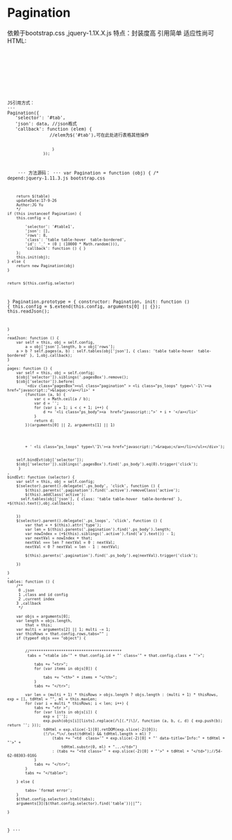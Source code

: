 # Pagination
依赖于bootstrap.css ,jquery-1.1X.X.js 
特点：封装度高 引用简单 适应性尚可
HTML:
<code>
 <div class='container'>
   <div id="tab"></div>
   </div>
   <code>
JS引用方式：
···
Pagination({
   'selector': '#tab',
   'json': data, //json格式                       
   'callback': function (elem) {                         
                //elem为$('#tab'),可在此处进行表格其他操作

                        }
                    });
   
   ···
方法源码：
···
var Pagination = function (obj) {
     /*
        depend:jquery-1.11.3.js  bootstrap.css

        return $(table)
        updateDate:17-9-26
        Author:JG Yu
        */
    if (this instanceof Pagination) {
        this.config = {

            'selector': '#table1',
            'json': [],
            'rows': 8,
            'class': 'table table-hover  table-bordered',
            'id': '_' + (0 | (10000 * Math.random())),
            'callback': function () { }
        };
        this.init(obj);
    } else {
        return new Pagination(obj)
    }


    return $(this.config.selector)
}
Pagination.prototype = {
    constructor: Pagination,
    init: function () {
        this.config = $.extend(this.config, arguments[0] || {});
        this.readJson();

    }
    ,
    readJson: function () {
        var self = this, obj = self.config,
            a = obj['json'].length, b = obj['rows'];
        a > b ? self.pages(a, b) : self.tables(obj['json'], { class: 'table table-hover  table-bordered' }, 1,obj.callback);
    }
    ,
    pages: function () {
        var self = this, obj = self.config;
        $(obj['selector']).siblings('.pagesBox').remove();
        $(obj['selector']).before(
            '<div class="pagesBox"><ul class="pagination" > <li class="ps_loops" type=\'-1\'><a  href="javascript:;">&laquo;</a></li>' +
            (function (a, b) {
                var c = Math.ceil(a / b);
                var d = '';
                for (var i = 1; i < c + 1; i++) {
                    d += '<li class="ps_body"><a  href="javascript:;">' + i + '</a></li>'
                }
                return d;
            })(arguments[0] || 2, arguments[1] || 1)




            + ' <li class="ps_loops" type=\'1\'><a href="javascript:;">&raquo;</a></li></ul></div>');


        self.bindEvt(obj['selector']);
        $(obj['selector']).siblings('.pagesBox').find('.ps_body').eq(0).trigger('click');
         }
    ,
    bindEvt: function (selector) {
        var self = this, obj = self.config;
        $(selector).parent().delegate('.ps_body', 'click', function () {
            $(this).parents('.pagination').find('.active').removeClass('active');
            $(this).addClass('active');
          self.tables(obj['json'], { class: 'table table-hover  table-bordered' }, +$(this).text(),obj.callback);


        })
        $(selector).parent().delegate('.ps_loops', 'click', function () {
            var that = + $(this).attr('type');
            var len = $(this).parents('.pagination').find('.ps_body').length;
            var nowIndex = (+$(this).siblings('.active').find('a').text()) - 1;
            var nextVal = nowIndex + that;
            nextVal === len ? nextVal = 0 : nextVal;
            nextVal < 0 ? nextVal = len - 1 : nextVal;

            $(this).parents('.pagination').find('.ps_body').eq(nextVal).trigger('click');

        })

    }
    ,
    tables: function () {
        /**
         0 ,json
         1 ,class and id config
         2 ,current index
        3 ,callback
         */

        var objs = arguments[0];
        var length = objs.length,
            that = this;
        var multi = arguments[2] || 1; multi -= 1;
        var thisRows = that.config.rows,tabs="" ;
        if (typeof objs === "object") {


            //*****************************************
             tabs = "<table id='" + that.config.id + "' class='" + that.config.class + "'>";

                tabs += "<tr>";
                for (var items in objs[0]) {

                    tabs += "<th>" + items + "</th>";
                }
                tabs += "</tr>";

            var len = (multi + 1) * thisRows > objs.length ? objs.length : (multi + 1) * thisRows, exp = [], tdHtml = "", ml = this.maxLen;
            for (var i = multi * thisRows; i < len; i++) {
                tabs += "<tr >";
                for (var lists in objs[i]) {
                    exp = [''];
                    exp.push(objs[i][lists].replace(/\[(.*)\]/, function (a, b, c, d) { exp.push(b); return ''; }));
                    tdHtml = exp.slice(-1)[0].retDOM(exp.slice(-2)[0]);
                    (!/\<.*\>/.test(tdHtml) && tdHtml.length > ml) ?
                        (tabs += "<td  class='" + exp.slice(-2)[0] + "' data-title='Info:" + tdHtml + "'>" +
                            tdHtml.substr(0, ml) + "...</td>")
                        : (tabs += "<td class='" + exp.slice(-2)[0] + "'>" + tdHtml + "</td>");//54-62-08303-016G
                }
                tabs += "</tr>";
            }
            tabs += "</table>";

        } else {

            tabs= 'format error';
        }
        $(that.config.selector).html(tabs);
        arguments[3]($(that.config.selector).find('table'))||"";

    }

}
···
